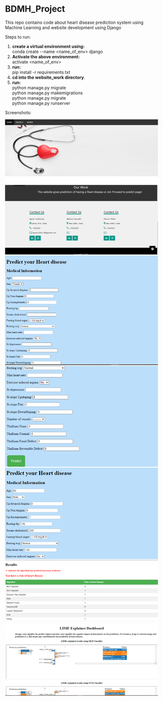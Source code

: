 # BDMH_Project
This repo contains code about heart disease prediction system using Machine Learning and website development using Django

Steps to run:
1. **create a virtual environment using:** </br>
             conda create --name <name_of_env> django
2. **Activate the above environment:** </br>
              activate <name_of_env>
3. **run:** </br>
     pip install -r requirements.txt
4. **cd into the website_work directory**.
5. **run:** </br>
      python manage.py migrate </br>
      python manage.py makemigrations </br>
      python manage.py migrate </br>
      python manage.py runserver </br>


Screenshots:

![SS1](https://github.com/apoorv098/BDMH_Project/blob/main/ScreenShots/SS_1.PNG)
![SS2](https://github.com/apoorv098/BDMH_Project/blob/main/ScreenShots/SS_2.PNG)
![SS3](https://github.com/apoorv098/BDMH_Project/blob/main/ScreenShots/SS_3.PNG)
![SS4](https://github.com/apoorv098/BDMH_Project/blob/main/ScreenShots/SS_4.PNG)
![SS5](https://github.com/apoorv098/BDMH_Project/blob/main/ScreenShots/SS_5.PNG)
![SS6](https://github.com/apoorv098/BDMH_Project/blob/main/ScreenShots/SS_6.PNG)
![SS7](https://github.com/apoorv098/BDMH_Project/blob/main/ScreenShots/SS_7.PNG)

      
      
